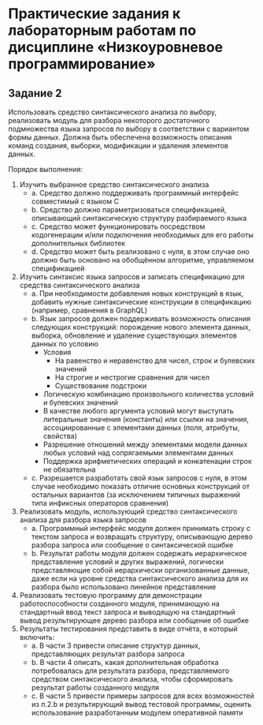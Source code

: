 # Практические задания к лабораторным работам по дисциплине «Низкоуровневое программирование»

## Задание 2

Использовать средство синтаксического анализа по выбору, реализовать модуль для разбора некоторого
достаточного подмножества языка запросов по выбору в соответствии с вариантом формы данных. Должна
быть обеспечена возможность описания команд создания, выборки, модификации и удаления элементов
данных.

Порядок выполнения:

1. Изучить выбранное средство синтаксического анализа
   - a. Средство должно поддерживать программный интерфейс совместимый с языком С
   - b. Средство должно параметризоваться спецификацией, описывающий синтаксическую структуру
   разбираемого языка
   - c. Средство может функционировать посредством кодогенерации и/или подключения
   необходимых для его работы дополнительных библиотек
   - d. Средство может быть реализовано с нуля, в этом случае оно должно быть основано на
   обобщённом алгоритме, управляемом спецификацией
2. Изучить синтаксис языка запросов и записать спецификацию для средства синтаксического анализа
   - a. При необходимости добавления новых конструкций в язык, добавить нужные синтаксические
   конструкции в спецификацию (например, сравнения в GraphQL)
   - b. Язык запросов должен поддерживать возможность описания следующих конструкций:
   порождение нового элемента данных, выборка, обновление и удаление существующих
   элементов данных по условию
       - Условия
           - На равенство и неравенство для чисел, строк и булевских значений
           - На строгие и нестрогие сравнения для чисел
           - Существование подстроки
       - Логическую комбинацию произвольного количества условий и булевских значений
       - В качестве любого аргумента условий могут выступать литеральные значения
       (константы) или ссылки на значения, ассоциированные с элементами данных
       (поля, атрибуты, свойства)
       - Разрешение отношений между элементами модели данных любых условий над
       сопрягаемыми элементами данных
       - Поддержка арифметических операций и конкатенации строк не обязательна
   - c. Разрешается разработать свой язык запросов с нуля, в этом случае необходимо показать
   отличие основных конструкций от остальных вариантов (за исключением типичных выражений
   типа инфиксных операторов сравнения)
3. Реализовать модуль, использующий средство синтаксического анализа для разбора языка запросов
   - a. Программный интерфейс модуля должен принимать строку с текстом запроса и возвращать
   структуру, описывающую дерево разбора запроса или сообщение о синтаксической ошибке
   - b. Результат работы модуля должен содержать иерархическое представление условий и других
   выражений, логически представляющие собой иерархически организованные данные, даже
   если на уровне средства синтаксического анализа для их разбора было использовано
   линейное представление
4. Реализовать тестовую программу для демонстрации работоспособности созданного модуля,
   принимающую на стандартный ввод текст запроса и выводящую на стандартный вывод
   результирующее дерево разбора или сообщение об ошибке
5. Результаты тестирования представить в виде отчёта, в который включить:
   - a. В части 3 привести описание структур данных, представляющих результат разбора запроса
   - b. В части 4 описать, какая дополнительная обработка потребовалась для результата разбора,
   представляемого средством синтаксического анализа, чтобы сформировать результат работы
   созданного модуля
   - c. В части 5 привести примеры запросов для всех возможностей из п.2.b и результирующий вывод
   тестовой программы, оценить использование разработанным модулем оперативной памяти
